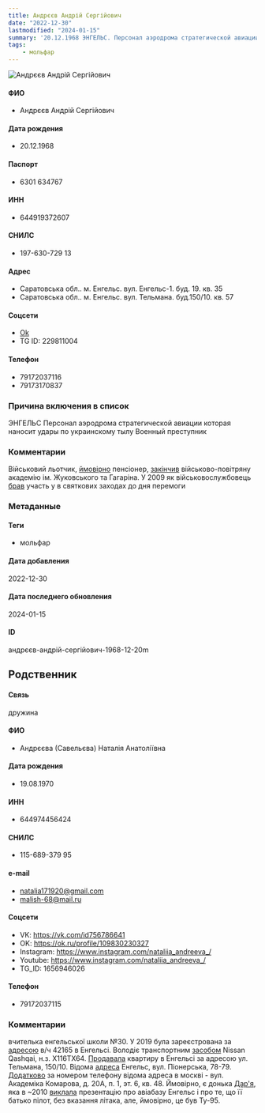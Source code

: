 ```yaml
---
title: Андрєєв Андрій Сергійович
date: "2022-12-30"
lastmodified: "2024-01-15"
summary: '20.12.1968 ЭНГЕЛЬС. Персонал аэродрома стратегической авиации которая наносит удары по украинскому тылу. Военный преступник.'
tags: 
    - мольфар
---
```

<!--# pp1-->
<!--## Фигурант-->
<!--### Личные данные-->
<!--#### Фото-->
![Андрєєв Андрій Сергійович](https://molfar.com/images/optimized/1696945179_686194339.png)
#### ФИО
- Андрєєв Андрій Сергійович
#### Дата рождения
- 20.12.1968
#### Паспорт
- 6301 634767
#### ИНН
- 644919372607
#### СНИЛС
- 197-630-729 13
#### Адрес
- Саратовська обл.. м. Енгельс. вул. Енгельс-1. буд. 19. кв. 35
- Саратовська обл.. м. Енгельс. вул. Тельмана. буд.150/10. кв. 57
#### Соцсети
- [Ok](https://ok.ru/profile/212383445047)
- TG ID: 229811004
#### Телефон
- 79172037116
- 79173170837
### Причина включения в список
ЭНГЕЛЬС
Персонал аэродрома стратегической авиации которая наносит удары по украинскому тылу
Военный преступник
### Комментарии
Військовий льотчик, [ймовірно](https://drive.google.com/uc?id=18qtVRP61lMmxokhWV__JjNafqSGU0FOo) пенсіонер, [закінчив](https://ok.ru/profile/212383445047/album/850171642679/925701678135) військово-повітряну академію ім. Жуковського та Гагаріна. У 2009 як військовослужбовець [брав](https://drive.google.com/uc?id=1eruKdFxHvnXCyRmyl3Fy49LtNiS74WbI) участь у в святкових заходах до дня перемоги
### Метаданные
#### Теги
- мольфар
#### Дата добавления
2022-12-30
#### Дата последнего обновления
2024-01-15
#### ID
андрєєв-андрій-сергійович-1968-12-20m
## Родственник
<!--### Личные данные-->
#### Связь
дружина
#### ФИО
- Андрєєва (Савельєва) Наталія Анатоліївна
#### Дата рождения
- 19.08.1970
#### ИНН
- 644974456424
#### СНИЛС
- 115-689-379 95
#### e-mail
- natalia171920@gmail.com
- malish-68@mail.ru
#### Соцсети
- VK: <https://vk.com/id756786641>
- OK: <https://ok.ru/profile/109830230327>
- Instagram: <https://www.instagram.com/nataliia_andreeva_/>
- Youtube: <https://www.instagram.com/nataliia_andreeva_/>
- TG\_ID: 1656946026
#### Телефон
- 79172037115
### Комментарии
вчителька енгельської школи №30. У 2019 була зареєстрована за [адресою](https://drive.google.com/uc?id=1JSgNbYEBoGdjFJwPi0XdIHKY9lTD19zN) в/ч 42165 в Енгельсі. Володіє транспортним [засобом](https://drive.google.com/uc?id=1H6CMw2R67TMFtYEZO1k9jYGF-yG2vO_s) Nissan Qashqai, н.з. Х116ТХ64. [Продавала](https://drive.google.com/uc?id=1IyQVZRLlLkfHWDtm49FbtIPivXM6-8YI) квартиру в Енгельсі за адресою ул. Тельмана, 150/10. Відома [адреса](https://drive.google.com/uc?id=1Rqm5vTVSC22DUeHeTHc6V-8vIJ4FCkYH) Енгельс, вул. Піонерська, 78-79. [Додатково](https://drive.google.com/uc?id=1baqBz188yoqEd3KQSc6d3R3_MYHgXSi-) за номером телефону відома адреса в москві - вул. Академіка Комарова, д. 20А, п. 1, эт. 6, кв. 48. Ймовірно, є донька [Дар'я](https://ok.ru/profile/212383445047/pphotos/857230075191), яка в ~2010 [виклала](http://sarsckr.narod.ru/gazeta/letka/letka.html) презентацію про авіабазу Енгельс і про те, що її батько пілот, без вказання літака, але, ймовірно, це був Ту-95.
<!--## END;-->
